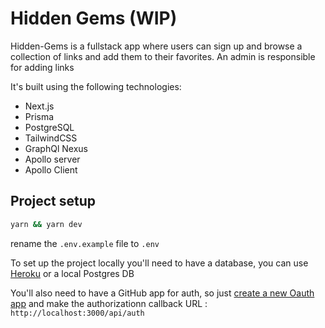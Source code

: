# Hidden Gems (WIP)

Hidden-Gems is a fullstack app where users can sign up and browse a collection of links and add them to their favorites. An admin is responsible for adding links

It's built using the following technologies:

- Next.js
- Prisma
- PostgreSQL
- TailwindCSS
- GraphQl Nexus
- Apollo server
- Apollo Client


## Project setup

```bash
yarn && yarn dev
```
rename the `.env.example` file to `.env`

To set up the project locally you'll need to have a database, you can use [Heroku](https://dev.to/prisma/how-to-setup-a-free-postgresql-database-on-heroku-1dc1) or a local Postgres DB

You'll also need to have a GitHub app for auth, so just [create a new Oauth app](https://github.com/settings/applications/new) and make the authorizationn callback URL : `http://localhost:3000/api/auth`

